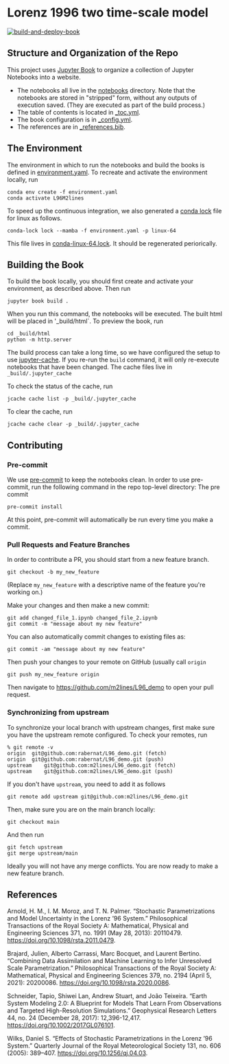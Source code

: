 # Lorenz 1996 two time-scale model

[![build-and-deploy-book](https://github.com/m2lines/L96_demo/actions/workflows/deploy.yml/badge.svg)](https://github.com/m2lines/L96_demo/actions/workflows/deploy.yml)

## Structure and Organization of the Repo

This project uses [Jupyter Book](https://jupyterbook.org/) to organize a collection of
Jupyter Notebooks into a website.

- The notebooks all live in the [notebooks](https://github.com/m2lines/L96_demo/tree/main/notebooks) directory.
  Note that the notebooks are stored in "stripped" form, without any outputs of execution saved.
  (They are executed as part of the build process.)
- The table of contents is located in [\_toc.yml](https://github.com/m2lines/L96_demo/blob/main/_toc.yml).
- The book configuration is in [\_config.yml](https://github.com/m2lines/L96_demo/blob/main/_config.yml).
- The references are in [\_references.bib](https://github.com/m2lines/L96_demo/blob/main/references.bib).

## The Environment

The environment in which to run the notebooks and build the books is defined in
[environment.yaml](https://github.com/m2lines/L96_demo/blob/main/environment.yaml).
To recreate and activate the environment locally, run

```
conda env create -f environment.yaml
conda activate L96M2lines
```

To speed up the continuous integration, we also generated a
[conda lock](https://conda.github.io/conda-lock/) file for linux as follows.

```
conda-lock lock --mamba -f environment.yaml -p linux-64
```

This file lives in [conda-linux-64.lock](https://github.com/m2lines/L96_demo/blob/main/conda-linux-64.lock).
It should be regenerated periorically.

## Building the Book

To build the book locally, you should first create and activate your environment,
as described above. Then run

```
jupyter book build .
```

When you run this command, the notebooks will be executed.
The built html will be placed in '\_build/html`.
To preview the book, run

```
cd _build/html
python -m http.server
```

The build process can take a long time, so we have configured the setup to use
[jupyter-cache](https://jupyter-cache.readthedocs.io/en/latest/).
If you re-run the `build` command, it will only re-execute notebooks
that have been changed. The cache files live in `_build/.jupyter_cache`

To check the status of the cache, run

```
jcache cache list -p _build/.jupyter_cache
```

To clear the cache, run

```
jcache cache clear -p _build/.jupyter_cache
```

## Contributing

### Pre-commit

We use [pre-commit](https://pre-commit.com/) to keep the notebooks clean.
In order to use pre-commit, run the following command in the repo top-level directory:
The pre commit

```
pre-commit install
```

At this point, pre-commit will automatically be run every time you make a commit.

### Pull Requests and Feature Branches

In order to contribute a PR, you should start from a new feature branch.

```
git checkout -b my_new_feature
```

(Replace `my_new_feature` with a descriptive name of the feature you're working on.)

Make your changes and then make a new commit:

```
git add changed_file_1.ipynb changed_file_2.ipynb
git commit -m "message about my new feature"
```

You can also automatically commit changes to existing files as:

```
git commit -am "message about my new feature"
```

Then push your changes to your remote on GitHub (usually call `origin`

```
git push my_new_feature origin
```

Then navigate to https://github.com/m2lines/L96_demo to open your pull request.

### Synchronizing from upstream

To synchronize your local branch with upstream changes, first make sure you have the upstream remote configured.
To check your remotes, run

```
% git remote -v
origin	git@github.com:rabernat/L96_demo.git (fetch)
origin	git@github.com:rabernat/L96_demo.git (push)
upstream	git@github.com:m2lines/L96_demo.git (fetch)
upstream	git@github.com:m2lines/L96_demo.git (push)
```

If you don't have `upstream`, you need to add it as follows

```
git remote add upstream git@github.com:m2lines/L96_demo.git
```

Then, make sure you are on the main branch locally:

```
git checkout main
```

And then run

```
git fetch upstream
git merge upstream/main
```

Ideally you will not have any merge conflicts.
You are now ready to make a new feature branch.

## References

Arnold, H. M., I. M. Moroz, and T. N. Palmer. “Stochastic Parametrizations and Model Uncertainty in the Lorenz ’96 System.” Philosophical Transactions of the Royal Society A: Mathematical, Physical and Engineering Sciences 371, no. 1991 (May 28, 2013): 20110479. https://doi.org/10.1098/rsta.2011.0479.

Brajard, Julien, Alberto Carrassi, Marc Bocquet, and Laurent Bertino. “Combining Data Assimilation and Machine Learning to Infer Unresolved Scale Parametrization.” Philosophical Transactions of the Royal Society A: Mathematical, Physical and Engineering Sciences 379, no. 2194 (April 5, 2021): 20200086. https://doi.org/10.1098/rsta.2020.0086.

Schneider, Tapio, Shiwei Lan, Andrew Stuart, and João Teixeira. “Earth System Modeling 2.0: A Blueprint for Models That Learn From Observations and Targeted High-Resolution Simulations.” Geophysical Research Letters 44, no. 24 (December 28, 2017): 12,396-12,417. https://doi.org/10.1002/2017GL076101.

Wilks, Daniel S. “Effects of Stochastic Parametrizations in the Lorenz ’96 System.” Quarterly Journal of the Royal Meteorological Society 131, no. 606 (2005): 389–407. https://doi.org/10.1256/qj.04.03.
